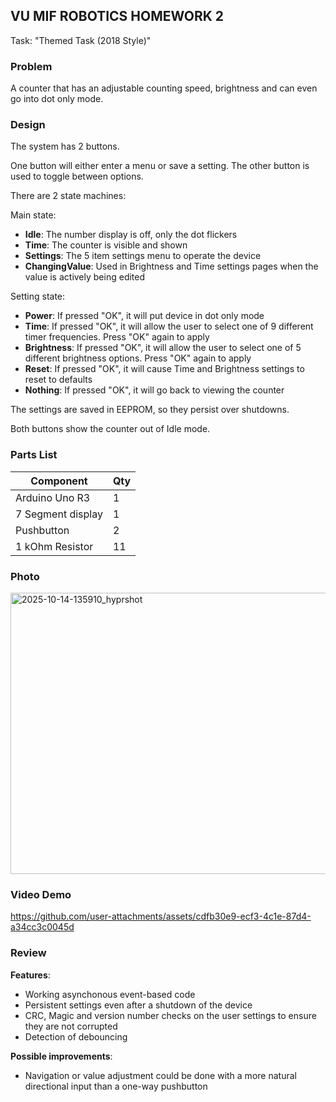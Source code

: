 ## VU MIF ROBOTICS HOMEWORK 2
Task: "Themed Task (2018 Style)"

### Problem
A counter that has an adjustable counting speed, brightness and can even go into dot only mode.

### Design
The system has 2 buttons.

One button will either enter a menu or save a setting.
The other button is used to toggle between options.

There are 2 state machines:

Main state:
- **Idle**: The number display is off, only the dot flickers
- **Time**: The counter is visible and shown
- **Settings**: The 5 item settings menu to operate the device
- **ChangingValue**: Used in Brightness and Time settings pages when the value is actively being edited

Setting state:
- **Power**: If pressed "OK", it will put device in dot only mode
- **Time**: If pressed "OK", it will allow the user to select one of 9 different timer frequencies.
  Press "OK" again to apply
- **Brightness**: If pressed "OK", it will allow the user to select one of 5 different brightness options.
  Press "OK" again to apply
- **Reset**: If pressed "OK", it will cause Time and Brightness settings to reset to defaults
- **Nothing**: If pressed "OK", it will go back to viewing the counter

The settings are saved in EEPROM, so they persist over shutdowns.

Both buttons show the counter out of Idle mode.

### Parts List
| Component | Qty |
| --- | --- |
| Arduino Uno R3 | 1 |
| 7 Segment display | 1 |
| Pushbutton | 2 |
| 1 kOhm Resistor | 11 |

### Photo

<img width="1164" height="450" alt="2025-10-14-135910_hyprshot" src="https://github.com/user-attachments/assets/691dd7da-7c28-4f50-a93e-6d010666745d" />

### Video Demo

https://github.com/user-attachments/assets/cdfb30e9-ecf3-4c1e-87d4-a34cc3c0045d

### Review

**Features**:
* Working asynchonous event-based code
* Persistent settings even after a shutdown of the device
* CRC, Magic and version number checks on the user settings to ensure they are not corrupted
* Detection of debouncing

**Possible improvements**:
* Navigation or value adjustment could be done with a more natural directional input than a one-way pushbutton

